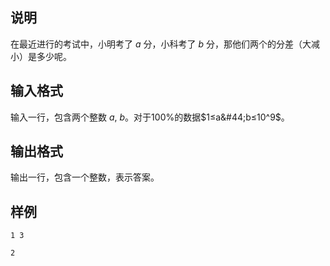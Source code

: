<h2>说明</h2>

在最近进行的考试中，小明考了 $a$ 分，小科考了 $b$ 分，那他们两个的分差（大减小）是多少呢。
<h2>输入格式</h2>

输入一行，包含两个整数 $a$&#44; $b$。对于$100$%的数据$1≤a&#44;b≤10^9$。

<h2>输出格式</h2>

输出一行，包含一个整数，表示答案。

<h2>样例</h2>
<pre><code class="language-input1">1 3</code></pre><pre><code class="language-output1">2</code></pre>
